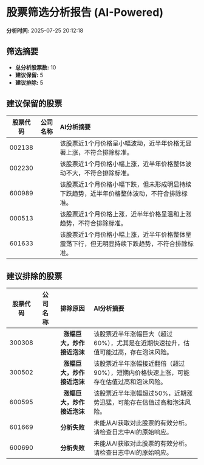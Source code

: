 # 股票筛选分析报告 (AI-Powered)

**分析时间:** 2025-07-25 20:12:18

## 筛选摘要

- **总分析股票数:** 10
- **建议保留:** 5
- **建议排除:** 5

## 建议保留的股票

| 股票代码 | 公司名称 | AI分析摘要 |
|:---:|:---:|:---|
| 002138 |  | 该股票近1个月价格呈小幅波动，近半年价格无显著上涨，不符合排除标准。 |
| 002230 |  | 该股票近1个月价格小幅上涨，近半年价格整体波动不大，不符合排除标准。 |
| 600989 |  | 该股票近1个月价格小幅下跌，但未形成明显持续下跌趋势，近半年价格整体波动，不符合排除标准。 |
| 000513 |  | 该股票近1个月价格上涨，近半年价格呈温和上涨趋势，不符合排除标准。 |
| 601633 |  | 该股票近1个月价格小幅上涨，近半年价格整体呈震荡下行，但无明显持续下跌趋势，不符合排除标准。 |

## 建议排除的股票

| 股票代码 | 公司名称 | 排除原因 | AI分析摘要 |
|:---:|:---:|:---:|:---|
| 300308 |  | **涨幅巨大，炒作接近泡沫** | 该股票近半年涨幅巨大（超过60%），尤其是在近期快速拉升，估值可能过高，存在泡沫风险。 |
| 300502 |  | **涨幅巨大，炒作接近泡沫** | 该股票近半年涨幅接近翻倍（超过90%），短期内价格快速上涨，可能存在估值过高和泡沫风险。 |
| 600595 |  | **涨幅巨大，炒作接近泡沫** | 该股票近半年涨幅超过50%，近期涨势迅猛，可能存在估值过高和泡沫风险。 |
| 601669 |  | **分析失败** | 未能从AI获取对此股票的有效分析。请检查日志中AI的原始响应。 |
| 600690 |  | **分析失败** | 未能从AI获取对此股票的有效分析。请检查日志中AI的原始响应。 |
